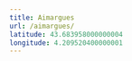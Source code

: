```yaml
---
title: Aimargues
url: /aimargues/
latitude: 43.683958000000004
longitude: 4.209520400000001
---
```

